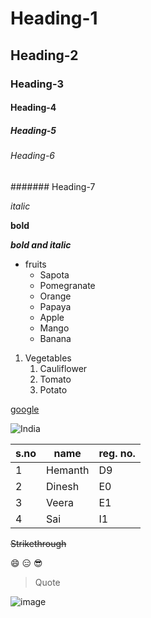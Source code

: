# Heading-1
## Heading-2
### Heading-3
#### Heading-4
##### Heading-5
###### Heading-6
####### Heading-7

*italic*

**bold**

***bold and italic***

* fruits
  * Sapota
  * Pomegranate
  * Orange
  * Papaya
  * Apple
  * Mango
  * Banana

1. Vegetables
    1. Cauliflower
    2. Tomato
    3. Potato

[google](https://www.google.com/search?q=google&oq=google&aqs=chrome..69i57j46i131i199i433i465i512j0i131i433i512j69i60l5.6395j0j7&sourceid=chrome&ie=UTF-8)

![India](https://assets.telegraphindia.com/telegraph/2021/Jul/1626467513_1597439874_shutterstock_1154867410.jpg)

s.no|name|reg. no.
----|----|--------
1|Hemanth|D9
2|Dinesh|E0
3|Veera|E1
4|Sai|I1

~~Strikethrough~~

:smile:
:expressionless:
:sunglasses:

>Quote

![image](https://docs.github.com/assets/images/help/writing/image-rendered.png#gh-light-mode-only)
